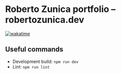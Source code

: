 # Roberto Zunica portfolio – robertozunica.dev
[![wakatime](https://wakatime.com/badge/user/0e68c2ac-c286-4030-b7f6-9b1d851938b5/project/2f8a1fdb-12af-42cd-9c9d-ebccac002fb2.svg)](https://wakatime.com/badge/user/0e68c2ac-c286-4030-b7f6-9b1d851938b5/project/2f8a1fdb-12af-42cd-9c9d-ebccac002fb2)

## Useful commands
* Development build: `npm run dev`
* Lint: `npm run lint`

